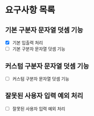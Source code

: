 # 요구사항 목록
## 기본 구분자 문자열 덧셈 기능
- [x] 기본 입출력 처리
- [ ] 기본 구분자 문자열 덧셈 기능
## 커스텀 구분자 문자열 덧셈 기능
- [ ] 커스텀 구분자 문자열 덧셈 기능
## 잘못된 사용자 입력 예외 처리
- [ ] 잘못된 사용자 입력 예외 처리